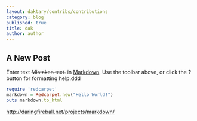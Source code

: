```yaml
---
layout: daktary/contribs/contributions
category: blog
published: true
title: dak
author: author
---
```


## A New Post

Enter text ~~Mistaken text.~~ in [Markdown](http://daringfireball.net/projects/markdown/). Use the toolbar above, or click the **?** button for formatting help.ddd

```ruby
require 'redcarpet'
markdown = Redcarpet.new("Hello World!")
puts markdown.to_html
```
http://daringfireball.net/projects/markdown/
